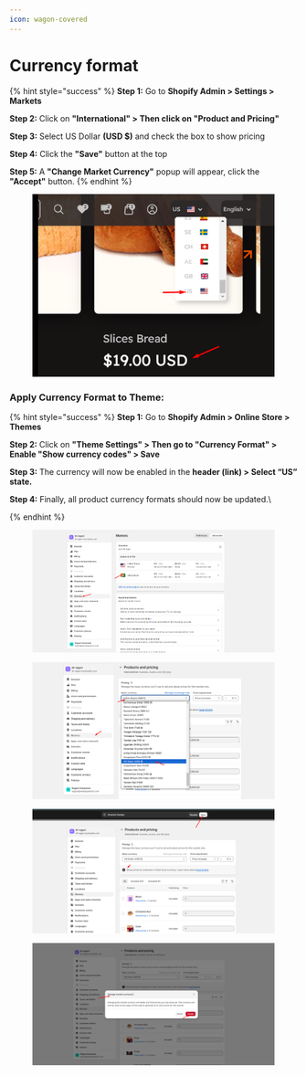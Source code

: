 ```yaml
---
icon: wagon-covered
---
```


# Currency format

{% hint style="success" %}
**Step 1:**  Go to **Shopify Admin > Settings > Markets**

**Step 2:** Click on **"International" > Then click on "Product and Pricing"**

&#x20;**Step 3:** Select US Dollar **(USD $)** and check the box to show pricing

&#x20;**Step 4:** Click the **"Save"** button at the top

&#x20;**Step 5:** A **"Change Market Currency"** popup will appear, click the **"Accept"** button.
{% endhint %}

<figure><img src="../.gitbook/assets/ex.png" alt=""><figcaption></figcaption></figure>

### Apply Currency Format to Theme:

{% hint style="success" %}
**Step 1:**  Go to **Shopify Admin > Online Store > Themes**

**Step 2:**  Click on **"Theme Settings" > Then go to "Currency Format" > Enable "Show currency codes" > Save**

&#x20;**Step 3:**  The currency will now be enabled in the **header (link) > Select “US” state.**

&#x20;**Step 4:**  Finally, all product currency formats should now be updated.\

{% endhint %}

<figure><img src="../.gitbook/assets/international.png" alt=""><figcaption></figcaption></figure>

<figure><img src="../.gitbook/assets/Screenshot_1.png" alt=""><figcaption></figcaption></figure>

<figure><img src="../.gitbook/assets/Screenshot_2.png" alt=""><figcaption></figcaption></figure>

<figure><img src="../.gitbook/assets/Screenshot_3.png" alt=""><figcaption></figcaption></figure>
